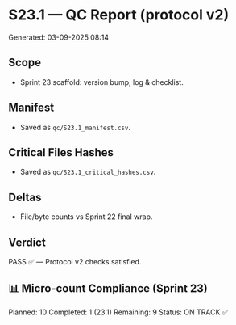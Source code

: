 # S23.1 — QC Report (protocol v2)
Generated: 03-09-2025 08:14

## Scope
- Sprint 23 scaffold: version bump, log & checklist.

## Manifest
- Saved as `qc/S23.1_manifest.csv`.

## Critical Files Hashes
- Saved as `qc/S23.1_critical_hashes.csv`.

## Deltas
- File/byte counts vs Sprint 22 final wrap.

## Verdict
PASS ✅ — Protocol v2 checks satisfied.

## 📊 Micro-count Compliance (Sprint 23)
Planned: 10
Completed: 1 (23.1)
Remaining: 9
Status: ON TRACK ✅
